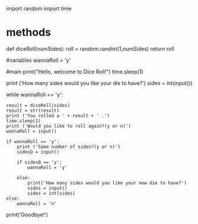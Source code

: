 import random
import time

# methods
def diceRoll(numSides):
    roll = random.randint(1,numSides)
    return roll

#variables
wannaRoll = 'y'

#main
print("Hello, welcome to Dice Roll!")
time.sleep(1)

print ('How many sides would you like your die to have?')
sides = int(input())

while wannaRoll == 'y':

    result = diceRoll(sides)
    result = str(result)
    print ('You rolled a ' + result + ' .')
    time.sleep(1)
    print ('Would you like to roll again?(y or n)')
    wannaRoll = input()

    if wannaRoll == 'y':
        print ('Same number of sides?(y or n)')
        sidesQ = input()

        if sidesQ == 'y':
            wannaRoll = 'y'

        else:
            print('How many sides would you like your new die to have?')
            sides = input()
            sides = int(sides)
    else:
        wannaRoll = 'n'
            
print('Goodbye!')
